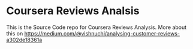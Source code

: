 # Coursera Reviews Analsis

This is the Source Code repo for Coursera Reviews Analysis. More about this on https://medium.com/@vishnuchi/analysing-customer-reviews-a302de18361a

